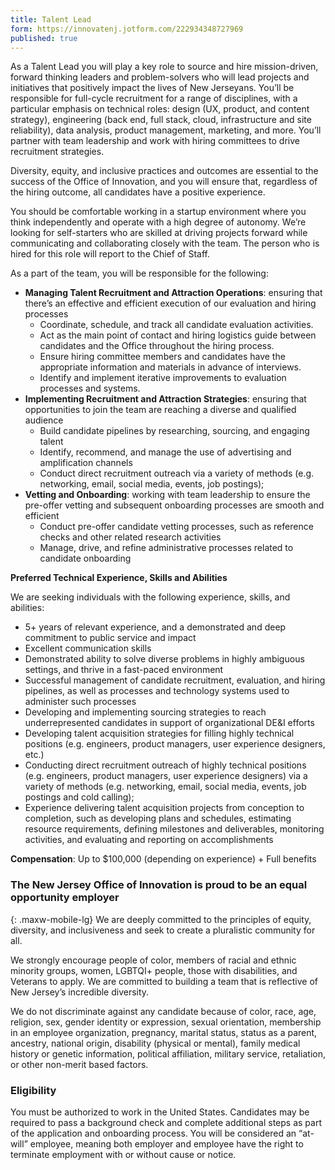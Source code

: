 ```yaml
---
title: Talent Lead
form: https://innovatenj.jotform.com/222934348727969
published: true
---
```


As a Talent Lead you will play a key role to source and hire mission-driven, forward thinking leaders and problem-solvers who will lead projects and initiatives that positively impact the lives of New Jerseyans. You’ll be responsible for full-cycle recruitment for a range of disciplines, with a particular emphasis on technical roles: design (UX, product, and content strategy), engineering (back end, full stack, cloud, infrastructure and site reliability), data analysis, product management, marketing, and more. You’ll partner with team leadership and work with hiring committees to drive recruitment strategies. 

Diversity, equity, and inclusive practices and outcomes are essential to the success of the Office of Innovation, and you will ensure that, regardless of the hiring outcome, all candidates have a positive experience.

You should be comfortable working in a startup environment where you think independently and operate with a high degree of autonomy. We’re looking for self-starters who are skilled at driving projects forward while communicating and collaborating closely with the team. The person who is hired for this role will report to the Chief of Staff.


As a part of the team, you will be responsible for the following:

- **Managing Talent Recruitment and Attraction Operations**: ensuring that there’s an effective and efficient execution of our evaluation and hiring processes
  - Coordinate, schedule, and track all candidate evaluation activities. 
  - Act as the main point of contact and hiring logistics guide between candidates and the Office throughout the hiring process.
  - Ensure hiring committee members and candidates have the appropriate information and materials in advance of interviews.
  - Identify and implement iterative improvements to evaluation processes and systems.
- **Implementing Recruitment and Attraction Strategies**:  ensuring that opportunities to join the team are reaching a diverse and qualified audience
  - Build candidate pipelines by researching, sourcing, and engaging talent
  - Identify, recommend, and manage the use of advertising and amplification channels 
  - Conduct direct recruitment outreach via a variety of methods (e.g. networking, email, social media, events, job postings);
- **Vetting and Onboarding**: working with team leadership to ensure the pre-offer vetting and subsequent onboarding processes are smooth and efficient
  - Conduct pre-offer candidate vetting processes, such as reference checks and other related research activities
  - Manage, drive, and refine administrative processes related to candidate onboarding

**Preferred Technical Experience, Skills and Abilities**

We are seeking individuals with the following experience, skills, and abilities:

- 5+ years of relevant experience, and a demonstrated and deep commitment to public service and impact
- Excellent communication skills
- Demonstrated ability to solve diverse problems in highly ambiguous settings, and thrive in a fast-paced environment
- Successful management of candidate recruitment, evaluation, and hiring pipelines, as well as processes and technology systems used to administer such processes
- Developing and implementing sourcing strategies to reach underrepresented candidates in support of organizational DE&I efforts
- Developing talent acquisition strategies for filling highly technical positions (e.g. engineers, product managers, user experience designers, etc.)
- Conducting direct recruitment outreach of highly technical positions (e.g. engineers, product managers, user experience designers) via a variety of methods (e.g. networking, email, social media, events, job postings and cold calling);
- Experience delivering talent acquisition projects from conception to completion, such as developing plans and schedules, estimating resource requirements, defining milestones and deliverables, monitoring activities, and evaluating and reporting on accomplishments


**Compensation**: Up to $100,000 (depending on experience) + Full benefits

### The New Jersey Office of Innovation is proud to be an equal opportunity employer
{: .maxw-mobile-lg}
We are deeply committed to the principles of equity, diversity, and inclusiveness and seek to create a pluralistic community for all.

We strongly encourage people of color, members of racial and ethnic minority groups, women, LGBTQI+ people, those with disabilities, and Veterans to apply. We are committed to building a team that is reflective of New Jersey’s incredible diversity.  

We do not discriminate against any candidate because of color, race, age, religion, sex, gender identity or expression, sexual orientation, membership in an employee organization, pregnancy, marital status, status as a parent, ancestry, national origin, disability (physical or mental), family medical history or genetic information, political affiliation, military service, retaliation, or other non-merit based factors.

### Eligibility

You must be authorized to work in the United States. Candidates may be required to pass a background check and complete additional steps as part of the application and onboarding process. You will be considered an “at-will” employee, meaning both employer and employee have the right to terminate employment with or without cause or notice. 